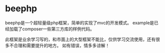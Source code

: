 # beephp

   beephp是一个超轻量级php框架，简单的实现了mvc的开发模式。
   example是已经加载了composer一些第三方库的样例代码。
	
   此框架是业余学习写的，和市面上的大型框架不能比，仅供学习交流使用，还有很多不合理和需要提升的地方。
如有错误，情多多谅解！
